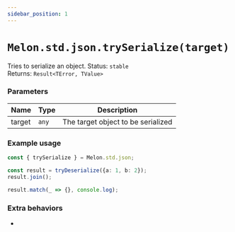 ```yaml
---
sidebar_position: 1
---
```


# `Melon.std.json.trySerialize(target)`

Tries to serialize an object.
Status: `stable` <br />
Returns: `Result<TError, TValue>`

### Parameters

| Name | Type | Description |
| ---- | ---- | ----------- |
| target | `any` | The target object to be serialized |

### Example usage

```ts
const { trySerialize } = Melon.std.json;

const result = tryDeserialize({a: 1, b: 2});
result.join();

result.match(_ => {}, console.log);
```

### Extra behaviors

-